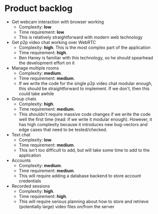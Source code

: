 # Product backlog
 - Get webcam interaction with browser working
   - Complexity: **low**
   - Time requirement: **low**
   - This is relatively straightforward with modern web technology
 - Get p2p video chat working over WebRTC
    - Complexity: **high**. This is the most complex part of the application
    - Time requirement: **high**.
    - Ben Haney is familiar with this technology, so he should spearhead the development effort on it
 - Manage multiple rooms
   - Complexity: **medium**.
   - Time requirement: **medium**.
   - If we write the code for the single p2p video chat modular enough, this should be straightforward to implement. If we don't, then this could take awhile
 - Group chats
   - Complexity: **high**.
   - Time requirement: **medium**.
   - This shouldn't require massive code changes if we write the code well the first time (read: if we write it modular enough). However, it has high complexity because it introduces new bug-vectors and edge cases that need to be tested/checked.
 - Text chat
   - Complexity: **low**.
   - Time requirement: **medium**.
   - This isn't too difficult to add, but will take some time to add to the application
 - Accounts
   - Complexity: **medium**.
   - Time requirement: **medium**.
   - This will require adding a database backend to store account credentials
- Recorded sessions
   - Complexity: **high**.
   - Time requirement: **high**.
   - This will require serious planning about how to store and retrieve (potentially large) video files on/from the server

